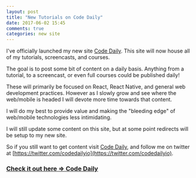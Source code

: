 ```yaml
---
layout: post
title: "New Tutorials on Code Daily"
date: 2017-06-02 15:45
comments: true
categories: new site
---
```


I've officially launched my new site [Code Daily](https://codedaily.io). This site will now house all of my tutorials, screencasts, and courses.

The goal is to post some bit of content on a daily basis. Anything from a tutorial, to a screencast, or even full courses could be published daily!

These will primarily be focused on React, React Native, and general web development practices. However as I slowly grow and see where the web/mobile is headed I will devote more time towards that content.

I will do my best to provide value and making the "bleeding edge" of web/mobile technologies less intimidating.

I will still update some content on this site, but at some point redirects will be setup to my new site. 

So if you still want to get content visit [Code Daily](https://codedaily.io), and follow me on twitter at [https://twitter.com/codedailyio](https://twitter.com/codedailyio).

### [Check it out here => Code Daily](https://codedaily.io)